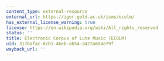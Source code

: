 ```yaml
---
content_type: external-resource
external_url: https://igor.gold.ac.uk/isms/ecolm/
has_external_license_warning: true
license: https://en.wikipedia.org/wiki/All_rights_reserved
status: ''
title: Electronic Corpus of Lute Music (ECOLM)
uid: 317bafac-8cb1-46eb-ab54-a472a694e79f
wayback_url: ''
---
```

